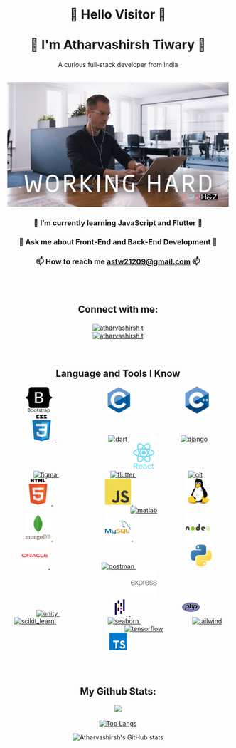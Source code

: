<div align="center">

<h1> 👾 Hello Visitor 👾  <br><br> 👾 I'm Atharvashirsh Tiwary 👾</h1>
<p> A curious full-stack developer from India</p>
<br>
<img src="consulting-consultant.gif" alt="gif" >

<h3> 🌱 I’m currently learning JavaScript and Flutter 🌱 </h3>

<h3> 💬 Ask me about Front-End and Back-End Development 💬 </h3>

<h3> 📫 How to reach me <a href = "mailto: astw21209@gmail.com">astw21209@gmail.com</a> 📫 </h3>

</div>
<br>
<br>

<h2 align="center">Connect with me:</h2>

<div align="center">
<a href="https://linkedin.com/in/atharvashirsh-t-99648a250" target="blank"><img align="center" src="https://raw.githubusercontent.com/rahuldkjain/github-profile-readme-generator/master/src/images/icons/Social/linked-in-alt.svg" alt="atharvashirsh t" height="50" width="50" /></a>
</div>
<div align="center">
<a href="mailto:astw21209@gmail.com" target="blank"><img align="center" src="https://cdn4.iconfinder.com/data/icons/logos-brands-in-colors/48/google-gmail-512.png" alt="atharvashirsh t" height="50" width="50" /></a>
</div>

<!-- [<img align="center" alt="AvantikaP | Gmail" width="50px" src="https://cdn4.iconfinder.com/data/icons/logos-brands-in-colors/48/google-gmail-512.png"/>][gmail]     -->

<br>
<br>


<div align="center">
    <h2>Language and Tools I Know</h2>
    <p>
        <a href="https://getbootstrap.com" target="_blank" rel="noreferrer"> <img src="https://raw.githubusercontent.com/devicons/devicon/master/icons/bootstrap/bootstrap-plain-wordmark.svg" alt="bootstrap" width="60" height="60" /></a> &emsp;&emsp;&emsp;&emsp;&emsp;&emsp;&emsp;&emsp;
        <a href="https://www.cprogramming.com/" target="_blank" rel="noreferrer"> <img src="https://raw.githubusercontent.com/devicons/devicon/master/icons/c/c-original.svg" alt="c" width="60" height="60" /></a>&emsp;&emsp;&emsp;&emsp;&emsp;&emsp;&emsp;&emsp;
        <a href="https://www.w3schools.com/cpp/" target="_blank" rel="noreferrer"> <img src="https://raw.githubusercontent.com/devicons/devicon/master/icons/cplusplus/cplusplus-original.svg" alt="cplusplus" width="60" height="60" /> </a>
        <br>
        <a href="https://www.w3schools.com/css/" target="_blank" rel="noreferrer"> <img src="https://raw.githubusercontent.com/devicons/devicon/master/icons/css3/css3-original-wordmark.svg" alt="css3" width="60" height="60" /> </a>&emsp;&emsp;&emsp;&emsp;&emsp;&emsp;&emsp;&emsp;
        <a href="https://dart.dev" target="_blank" rel="noreferrer"> <img src="https://www.vectorlogo.zone/logos/dartlang/dartlang-icon.svg" alt="dart" width="60" height="60" /> </a>&emsp;&emsp;&emsp;&emsp;&emsp;&emsp;&emsp;&emsp;
        <a href="https://www.djangoproject.com/" target="_blank" rel="noreferrer"> <img src="https://cdn.worldvectorlogo.com/logos/django.svg" alt="django" width="60" height="60" /> </a>&emsp;&emsp;&emsp;&emsp;&emsp;&emsp;&emsp;&emsp;
        <a href="https://reactjs.org/" target="_blank" rel="noreferrer"> <img src="https://raw.githubusercontent.com/devicons/devicon/master/icons/react/react-original-wordmark.svg" alt="react" width="60" height="60" /> </a>
        <br>
        <a href="https://www.figma.com/" target="_blank" rel="noreferrer"> <img src="https://www.vectorlogo.zone/logos/figma/figma-icon.svg" alt="figma" width="60" height="60" /> </a>&emsp;&emsp;&emsp;&emsp;&emsp;&emsp;&emsp;&emsp;
        <a href="https://flutter.dev" target="_blank" rel="noreferrer"> <img src="https://www.vectorlogo.zone/logos/flutterio/flutterio-icon.svg" alt="flutter" width="60" height="60" /> </a>&emsp;&emsp;&emsp;&emsp;&emsp;&emsp;&emsp;&emsp;
        <a href="https://git-scm.com/" target="_blank" rel="noreferrer"> <img src="https://www.vectorlogo.zone/logos/git-scm/git-scm-icon.svg" alt="git" width="60" height="60" /> </a>
        <br>
        <a href="https://www.w3.org/html/" target="_blank" rel="noreferrer"> <img src="https://raw.githubusercontent.com/devicons/devicon/master/icons/html5/html5-original-wordmark.svg" alt="html5" width="60" height="60" /> </a>&emsp;&emsp;&emsp;&emsp;&emsp;&emsp;&emsp;&emsp;
        <a href="https://developer.mozilla.org/en-US/docs/Web/JavaScript" target="_blank" rel="noreferrer"> <img src="https://raw.githubusercontent.com/devicons/devicon/master/icons/javascript/javascript-original.svg" alt="javascript" width="60" height="60" /> </a>&emsp;&emsp;&emsp;&emsp;&emsp;&emsp;&emsp;&emsp;
        <a href="https://www.linux.org/" target="_blank" rel="noreferrer"> <img src="https://raw.githubusercontent.com/devicons/devicon/master/icons/linux/linux-original.svg" alt="linux" width="60" height="60" /> </a>&emsp;&emsp;&emsp;&emsp;&emsp;&emsp;&emsp;&emsp;
        <a href="https://www.mathworks.com/" target="_blank" rel="noreferrer"> <img src="https://upload.wikimedia.org/wikipedia/commons/2/21/Matlab_Logo.png" alt="matlab" width="60" height="60" /> </a>
        <br>
        <a href="https://www.mongodb.com/" target="_blank" rel="noreferrer"> <img src="https://raw.githubusercontent.com/devicons/devicon/master/icons/mongodb/mongodb-original-wordmark.svg" alt="mongodb" width="60" height="60" /> </a>&emsp;&emsp;&emsp;&emsp;&emsp;&emsp;&emsp;&emsp;
        <a href="https://www.mysql.com/" target="_blank" rel="noreferrer"> <img src="https://raw.githubusercontent.com/devicons/devicon/master/icons/mysql/mysql-original-wordmark.svg" alt="mysql" width="60" height="60" /> </a>&emsp;&emsp;&emsp;&emsp;&emsp;&emsp;&emsp;&emsp;
        <a href="https://nodejs.org" target="_blank" rel="noreferrer"> <img src="https://raw.githubusercontent.com/devicons/devicon/master/icons/nodejs/nodejs-original-wordmark.svg" alt="nodejs" width="60" height="60" /> </a>
        <br>
        <a href="https://www.oracle.com/" target="_blank" rel="noreferrer"> <img src="https://raw.githubusercontent.com/devicons/devicon/master/icons/oracle/oracle-original.svg" alt="oracle" width="60" height="60" /> </a>&emsp;&emsp;&emsp;&emsp;&emsp;&emsp;&emsp;&emsp;
        <a href="https://postman.com" target="_blank" rel="noreferrer"> <img src="https://www.vectorlogo.zone/logos/getpostman/getpostman-icon.svg" alt="postman" width="60" height="60" /> </a>&emsp;&emsp;&emsp;&emsp;&emsp;&emsp;&emsp;&emsp;
        <a href="https://www.python.org" target="_blank" rel="noreferrer"> <img src="https://raw.githubusercontent.com/devicons/devicon/master/icons/python/python-original.svg" alt="python" width="60" height="60" /> </a>&emsp;&emsp;&emsp;&emsp;&emsp;&emsp;&emsp;&emsp;
        <a href="https://expressjs.com" target="_blank" rel="noreferrer"> <img src="https://raw.githubusercontent.com/devicons/devicon/master/icons/express/express-original-wordmark.svg" alt="express" width="60" height="60" /> </a>
        <br>
        <a href="https://unity.com/" target="_blank" rel="noreferrer"> <img src="https://www.vectorlogo.zone/logos/unity3d/unity3d-icon.svg" alt="unity" width="60" height="60" /> </a> &emsp;&emsp;&emsp;&emsp;&emsp;&emsp;&emsp;&emsp;
        <a href="https://pandas.pydata.org/" target="_blank" rel="noreferrer"> <img src="https://raw.githubusercontent.com/devicons/devicon/2ae2a900d2f041da66e950e4d48052658d850630/icons/pandas/pandas-original.svg" alt="pandas" width="40" height="40"/> </a> &emsp;&emsp;&emsp;&emsp;&emsp;&emsp;&emsp;&emsp;
        <a href="https://www.php.net" target="_blank" rel="noreferrer"> <img src="https://raw.githubusercontent.com/devicons/devicon/master/icons/php/php-original.svg" alt="php" width="40" height="40"/> </a>
        <br>
        <a href="https://scikit-learn.org/" target="_blank" rel="noreferrer"> <img src="https://upload.wikimedia.org/wikipedia/commons/0/05/Scikit_learn_logo_small.svg" alt="scikit_learn" width="40" height="40"/> </a> &emsp;&emsp;&emsp;&emsp;&emsp;&emsp;&emsp;&emsp;
        <a href="https://seaborn.pydata.org/" target="_blank" rel="noreferrer"> <img src="https://seaborn.pydata.org/_images/logo-mark-lightbg.svg" alt="seaborn" width="40" height="40"/> </a> &emsp;&emsp;&emsp;&emsp;&emsp;&emsp;&emsp;&emsp;
        <a href="https://tailwindcss.com/" target="_blank" rel="noreferrer"> <img src="https://www.vectorlogo.zone/logos/tailwindcss/tailwindcss-icon.svg" alt="tailwind" width="40" height="40"/> </a> &emsp;&emsp;&emsp;&emsp;&emsp;&emsp;&emsp;&emsp;
        <a href="https://www.tensorflow.org" target="_blank" rel="noreferrer"> <img src="https://www.vectorlogo.zone/logos/tensorflow/tensorflow-icon.svg" alt="tensorflow" width="40" height="40"/> </a> 
        <br>
        <a href="https://www.typescriptlang.org/" target="_blank" rel="noreferrer"> <img src="https://raw.githubusercontent.com/devicons/devicon/master/icons/typescript/typescript-original.svg" alt="typescript" width="40" height="40"/> </a>
    </p>
</div>
<!-- 
<br>
<br>

![snake gif](https://github.com/atharvashirsh/atharvashirsh/blob/output/github-contribution-grid-snake.gif)

<picture>
  <source media="(prefers-color-scheme: dark)" srcset="github-snake-dark.svg">
  <source media="(prefers-color-scheme: light)" srcset="github-snake.svg">
  <img alt="github-snake" src="github-snake.svg">
</picture>
<br>
<br>
 -->
<br>
<br>
<h2 align="center">My Github Stats:</h2>

<p align="center">
   <img src="https://komarev.com/ghpvc/?username=atharvashirsh&label=PROFILE+VIEWS&style=flat-square&color=blue")
</p>  

<div align="center">
    
[![Top Langs](https://github-readme-stats.vercel.app/api/top-langs/?username=atharvashirsh&layout=compact&theme=dark)](https://github.com/atharvashirsh/github-readme-stats)    
    
![Atharvashirsh's GitHub stats](https://github-readme-stats.vercel.app/api?username=atharvashirsh&show_icons=true&theme=dark&count_private=true)      
     
</div>
